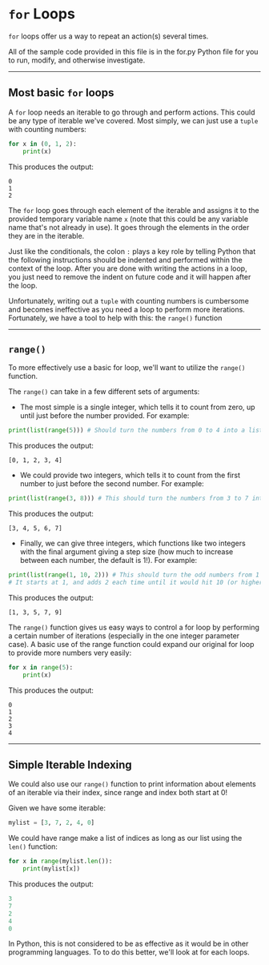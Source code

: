 # `for` Loops

`for` loops offer us a way to repeat an action(s) several times.

All of the sample code provided in this file is in the for.py Python file for you to run, modify, and otherwise investigate.

---

## Most basic `for` loops

A `for` loop needs an iterable to go through and perform actions. This could be any type of iterable we've covered. Most simply, we can just use a `tuple` with counting numbers:

```python
for x in (0, 1, 2):
    print(x)
```

This produces the output:

```
0
1
2
```

The `for` loop goes through each element of the iterable and assigns it to the provided temporary variable name `x` (note that this could be any variable name that's not already in use). It goes through the elements in the order they are in the iterable.

Just like the conditionals, the colon `:` plays a key role by telling Python that the following instructions should be indented and performed within the context of the loop. After you are done with writing the actions in a loop, you just need to remove the indent on future code and it will happen after the loop.

Unfortunately, writing out a `tuple` with counting numbers is cumbersome and becomes ineffective as you need a loop to perform more iterations. Fortunately, we have a tool to help with this: the `range()` function

---

## `range()`

To more effectively use a basic for loop, we'll want to utilize the `range()` function.

The `range()` can take in a few different sets of arguments:

- The most simple is a single integer, which tells it to count from zero, up until just before the number provided. For example:

```python
print(list(range(5))) # Should turn the numbers from 0 to 4 into a list
```

This produces the output:

```
[0, 1, 2, 3, 4]
```

- We could provide two integers, which tells it to count from the first number to just before the second number. For example:

```python
print(list(range(3, 8))) # This should turn the numbers from 3 to 7 into a list
```

This produces the output:

```
[3, 4, 5, 6, 7]
```

- Finally, we can give three integers, which functions like two integers with the final argument giving a step size (how much to increase between each number, the default is 1!). For example:

```python
print(list(range(1, 10, 2))) # This should turn the odd numbers from 1 to 10 into a list
# It starts at 1, and adds 2 each time until it would hit 10 (or higher)
```

This produces the output:

```
[1, 3, 5, 7, 9]
```

The `range()` function gives us easy ways to control a for loop by performing a certain number of iterations (especially in the one integer parameter case). A basic use of the range function could expand our original for loop to provide more numbers very easily:

```python
for x in range(5):
    print(x)
```

This produces the output:

```
0
1
2
3
4
```

---

## Simple Iterable Indexing

We could also use our `range()` function to print information about elements of an iterable via their index, since range and index both start at 0!

Given we have some iterable:

```python
mylist = [3, 7, 2, 4, 0]
```

We could have range make a list of indices as long as our list using the `len()` function:

```python
for x in range(mylist.len()):
    print(mylist[x])
```

This produces the output:

```python
3
7
2
4
0
```

In Python, this is not considered to be as effective as it would be in other programming languages. To to do this better, we'll look at for each loops.

